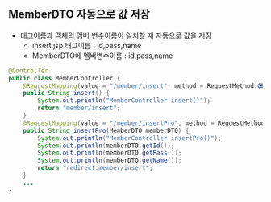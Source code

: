 ## MemberDTO 자동으로 값 저장
- 태그이름과 객체의 멤버 변수이름이 일치할 때 자동으로 값을 저장
	-  insert.jsp 태그이름 : id,pass,name 
	- MemberDTO에 멤버변수이름 : id,pass,name 

```java
@Controller
public class MemberController {
	@RequestMapping(value = "/member/insert", method = RequestMethod.GET)
	public String insert() {
		System.out.println("MemberController insert()");
		return "member/insert";
	}
	@RequestMapping(value = "/member/insertPro", method = RequestMethod.POST)
	public String insertPro(MemberDTO memberDTO) {
		System.out.println("MemberController insertPro()");
		System.out.println(memberDTO.getId());
		System.out.println(memberDTO.getPass());
		System.out.println(memberDTO.getName());
		return "redirect:member/insert";
	}
	...
}
```

